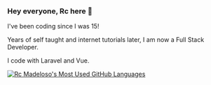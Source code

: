 ### Hey everyone, Rc here 👋

I've been coding since I was 15! 

Years of self taught and internet tutorials later, I am now a Full Stack Developer. 

I code with Laravel and Vue.

<a href="https://github.com/rcmadeloso">
  <img align="top" src="https://github-readme-stats.vercel.app/api/top-langs/?username=rcmadeloso&count_private=true&theme=dracula&show_icons=true&hide=css&layout=compact&card_width=270" alt="Rc Madeloso's Most Used GitHub Languages" />
</a>
